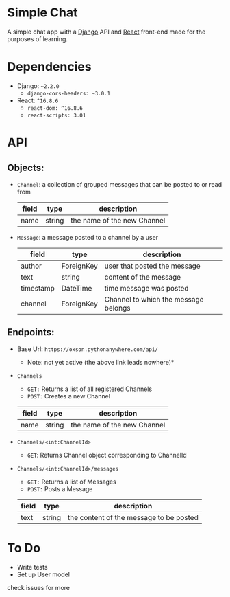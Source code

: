 # Simple Chat

A simple chat app with a [Django](https://github.com/django/django) API and [React](https://github.com/facebook/react) front-end made for the purposes of learning.

# Dependencies
 + Django: `~2.2.0`
   * `django-cors-headers: ~3.0.1`
 + React: `^16.8.6`
   * `react-dom: ^16.8.6`
   * `react-scripts: 3.01`

# API

## Objects:
 + `Channel`: a collection of grouped messages that can be posted to or read from
 
    | field | type   | description                 |
    | ----- | ------ | --------------------------- |
    | name  | string | the name of the new Channel |
 + `Message`: a message posted to a channel by a user
 
    | field | type   | description                 |
    | ----- | ------ | --------------------------- |
    | author  | ForeignKey | user that posted the message |
    | text  | string | content of the message |
    | timestamp  | DateTime | time message was posted |
    | channel  | ForeignKey | Channel to which the message belongs |

## Endpoints:
 + Base Url: `https://oxson.pythonanywhere.com/api/`
   * Note: not yet active (the above link leads nowhere)*
 + `Channels`
    * `GET:` Returns a list of all registered Channels
    * `POST:` Creates a new Channel
    
    | field | type   | description                 |
    | ----- | ------ | --------------------------- |
    | name  | string | the name of the new Channel |
 + `Channels/<int:ChannelId>`
    * `GET`: Returns Channel object corresponding to ChannelId
 + `Channels/<int:ChannelId>/messages`
    * `GET:` Returns a list of Messages
    * `POST:` Posts a Message
    
    | field | type | description |
    | ----- | ----| -------|
    | text | string | the content of the message to be posted |
    
    
# To Do
  + Write tests
  + Set up User model
 
check issues for more
